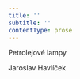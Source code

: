 ```yaml
---
title: ''
subtitle: ''
contentType: prose
---
```


<section>

Petrolejové lampy

Jaroslav Havlíček

</section>
